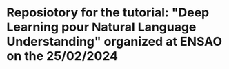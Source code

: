 # Reposiotory for the tutorial: "Deep Learning pour Natural Language Understanding" organized at ENSAO on the 25/02/2024
